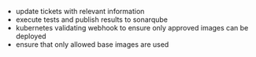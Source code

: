 - update tickets with relevant information
- execute tests and publish results to sonarqube
- kubernetes validating webhook to ensure only approved images can be deployed
- ensure that only allowed base images are used
